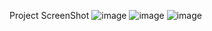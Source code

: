 Project ScreenShot
![image](https://github.com/AwaisAmin788/Appliances-Online-Clone/assets/98206865/ea775bf3-89cf-4bd0-b45f-1e0ccadf4e27)
![image](https://github.com/AwaisAmin788/Appliances-Online-Clone/assets/98206865/c2514eaf-dcba-4e82-9b08-5453ef22f949)
![image](https://github.com/AwaisAmin788/Appliances-Online-Clone/assets/98206865/6d28dc81-4711-4a7a-a403-63616503b837)

